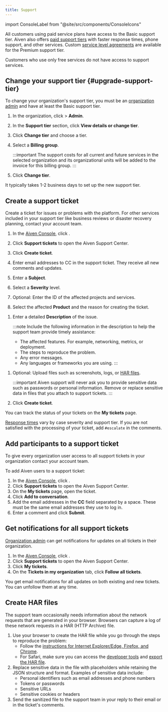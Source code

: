 ```yaml
---
title: Support
---
```


import ConsoleLabel from "@site/src/components/ConsoleIcons"

All customers using paid service plans have access to the Basic support tier. Aiven also offers [paid support tiers](https://aiven.io/support-services) with faster response times, phone support, and other services. Custom [service level agreements](https://aiven.io/sla) are available for the Premium support tier.

Customers who use only free services do not have access to support services.

## Change your support tier {#upgrade-support-tier}

To change your organization's support tier, you must be an
[organization admin](/docs/platform/concepts/permissions#organization-roles-and-permissions)
and have at least the Basic support tier.

1.  In the organization, click <ConsoleLabel name="userinformation"/> > **Admin**.

1.  In the **Support tier** section, click **View details or change tier**.

1.  Click **Change tier** and choose a tier.

1.  Select a **Billing group**.

    :::important
    The support costs for all current and future services in the
    selected organization and its organizational units will be
    added to the invoice for this billing group.
    :::

1.  Click **Change tier**.

It typically takes 1-2 business days to set up the new support tier.

## Create a support ticket

Create a ticket for issues or problems with the platform. For other services included
in your support tier like business reviews or disaster recovery planning, contact
your account team.

1.  In the [Aiven Console](https://console.aiven.io/), click
    <ConsoleLabel name="support"/>.

1.  Click **Support tickets** to open the Aiven Support Center.

1.  Click **Create ticket**.

1.  Enter email addresses to CC in the support ticket. They receive all new comments
    and updates.

1.  Enter a **Subject**.

1.  Select a **Severity** level.

1.  Optional: Enter the ID of the affected projects and services.

1.  Select the affected **Product** and the reason for creating the ticket.

<!-- vale off -->

1.  Enter a detailed **Description** of the issue.

    :::note
    Include the following information in the description to help the
    support team provide timely assistance:

    -   The affected features. For example, networking, metrics, or deployment.
    -   The steps to reproduce the problem.
    -   Any error messages.
    -   Any languages or frameworks you are using.
    :::

<!-- vale on -->

1.  Optional: Upload files such as screenshots, logs, or [HAR files](#create-har-files).

    :::important
    Aiven support will never ask you to provide sensitive data such as
    passwords or personal information. Remove or replace sensitive data
    in files that you attach to support tickets.
    :::

1.  Click **Create ticket**.

You can track the status of your tickets on the **My tickets** page.

[Response times](https://aiven.io/support-services) vary by case
severity and support tier. If you are not satisfied with the processing
of your ticket, add `#escalate` in the comments.

## Add participants to a support ticket

To give every organization user access to all support
tickets in your organization contact your account team.

To add Aiven users to a support ticket:

1.  In the [Aiven Console](https://console.aiven.io/), click
    <ConsoleLabel name="support"/>.
1.  Click **Support tickets** to open the Aiven Support Center.
1.  On the **My tickets** page, open the ticket.
1.  Click **Add to conversation**.
1.  Add the email addresses in the **CC** field separated by a space.
    These must be the same email addresses they use to log in.
1.  Enter a comment and click **Submit**.

## Get notifications for all support tickets

[Organization admin](/docs/platform/concepts/permissions#organization-roles-and-permissions)
can get notifications for updates on all tickets in their organization.

1.  In the [Aiven Console](https://console.aiven.io/), click
    <ConsoleLabel name="support"/>.
1.  Click **Support tickets** to open the Aiven Support Center.
1.  Click **My tickets**.
1.  On the **Tickets in my organization** tab, click **Follow all tickets**.

You get email notifications for all updates on both existing and
new tickets. You can unfollow them at any time.

## Create HAR files

The support team occasionally needs information about the network requests that
are generated in your browser. Browsers can capture a log of these network requests
in a HAR (HTTP Archive) file.

1.  Use your browser to create the HAR file while you go through the
    steps to reproduce the problem:
    -   Follow the
        [instructions for Internet Explorer/Edge, Firefox, and Chrome](https://toolbox.googleapps.com/apps/har_analyzer/).
    -   For Safari, make sure you can access the
        [developer tools](https://support.apple.com/en-ie/guide/safari/sfri20948/mac)
        and [export the HAR file](https://webkit.org/web-inspector/network-tab/).
1.  Replace sensitive data in the file with placeholders while retaining
    the JSON structure and format. Examples of sensitive data include:
    -   Personal identifiers such as email addresses and phone numbers
    -   Tokens or passwords
    -   Sensitive URLs
    -   Sensitive cookies or headers
1.  Send the sanitized file to the support team in your reply to their
    email or in the ticket's comments.
